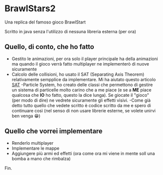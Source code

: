 # BrawlStars2
Una replica del famoso gioco BrawlStart


Scritto in java senza l'utilizzo di nessuna libreria esterna (per ora)

## Quello, di conto, che ho fatto

- Gestito le animazioni, per ora solo il player principale ha della animazioni ma quando il gioco verrà fatto multiplayer ne implementerò di nuove sicuramente
- Calcolo delle collisioni, ho usato il SAT (Separating Axis Theorem) relativamente sempplice da implementare. Mi ha aiutato questo articolo [SAT](http://programmerart.weebly.com/separating-axis-theorem.html)
-Particle System, ho creato delle classi che permettono di gestire un sistema di particelle molto carino che a me piace (e se a **ME** piace qualcosa che **IO** ho fatto, questo la dice lunga). Se giocate il "gioco" (per modo di dire) ne vedrete sicuramente gli effetti visivi.
-Come già detto tutto quello che vedete scritto è codice scritto da me e spero di continuare così (nel senso di non usare librerie esterne, se volete unirvi ben venga 😁)

## Quello che vorrei implementare
- Renderlo multiplayer
- Implementare le mappe
- Aggiungere più armi ed effetti (ora come ora mi viene in mente soll una bomba a mano che rimbalza)

Fin.
